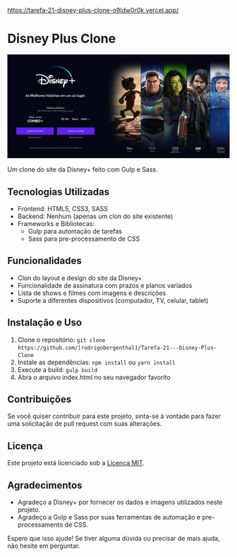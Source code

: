https://tarefa-21-disney-plus-clone-o9ldw0r0k.vercel.app/


**Disney Plus Clone**
=====================
![Disney+](./projeto6.png) 

Um clone do site da Disney+ feito com Gulp e Sass.

**Tecnologias Utilizadas**
-------------------------

* Frontend: HTML5, CSS3, SASS
* Backend: Nenhum (apenas um clon do site existente)
* Frameworks e Bibliotecas:
	+ Gulp para automação de tarefas
	+ Sass para pre-processamento de CSS

**Funcionalidades**
-----------------

* Clon do layout e design do site da Disney+
* Funcionalidade de assinatura com prazos e planos variados
* Lista de shows e filmes com imagens e descrições
* Suporte a diferentes dispositivos (computador, TV, celular, tablet)

**Instalação e Uso**
---------------------

1. Clone o repositório: `git clone https://github.com/[rodrigobergenthal]/Tarefa-21---Disney-Plus-Clone`
2. Instale as dependências: `npm install` ou `yarn install`
3. Execute a build: `gulp build`
4. Abra o arquivo index.html no seu navegador favorito

**Contribuições**
--------------

Se você quiser contribuir para este projeto, sinta-se à vontade para fazer uma solicitação de pull request com suas alterações.

**Licença**
-----------

Este projeto está licenciado sob a [Licença MIT](https://opensource.org/licenses/MIT).

**Agradecimentos**
-----------------

* Agradeço a Disney+ por fornecer os dados e imagens utilizados neste projeto.
* Agradeço a Gulp e Sass por suas ferramentas de automação e pre-processamento de CSS.

Espero que isso ajude! Se tiver alguma dúvida ou precisar de mais ajuda, não hesite em perguntar.
